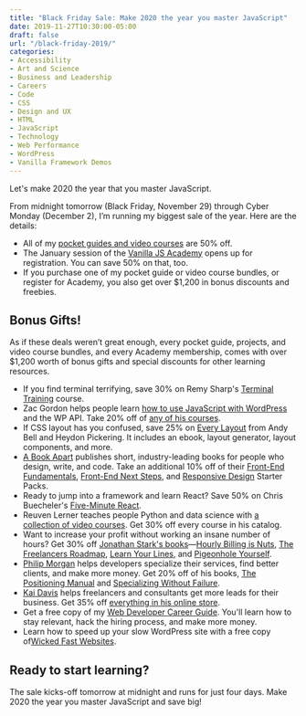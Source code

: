 ```yaml
---
title: "Black Friday Sale: Make 2020 the year you master JavaScript"
date: 2019-11-27T10:30:00-05:00
draft: false
url: "/black-friday-2019/"
categories:
- Accessibility
- Art and Science
- Business and Leadership
- Careers
- Code
- CSS
- Design and UX
- HTML
- JavaScript
- Technology
- Web Performance
- WordPress
- Vanilla Framework Demos
---
```


Let's make 2020 the year that you master JavaScript.

From midnight tomorrow (Black Friday, November 29) through Cyber Monday (December 2), I’m running my biggest sale of the year. Here are the details:

- All of my [pocket guides and video courses](https://vanillajsguides.com) are 50% off.
- The January session of the [Vanilla JS Academy](https://vanillajsacademy.com) opens up for registration. You can save 50% on that, too.
- If you purchase one of my pocket guide or video course bundles, or register for Academy, you also get over $1,200 in bonus discounts and freebies.


## Bonus Gifts!

As if these deals weren’t great enough, every pocket guide, projects, and video course bundles, and every Academy membership, comes with over $1,200 worth of bonus gifts and special discounts for other learning resources.

- If you find terminal terrifying, save 30% on Remy Sharp's [Terminal Training](https://terminal.training/) course.
- Zac Gordon helps people learn [how to use JavaScript with WordPress](https://javascriptforwp.com/) and the WP API. Take 20% off of [any of his courses](https://javascriptforwp.com/product-category/courses/).
- If CSS layout has you confused, save 25% on [Every Layout](https://every-layout.dev/) from Andy Bell and Heydon Pickering. It includes an ebook, layout generator, layout components, and more.
- [A Book Apart](https://abookapart.com/) publishes short, industry-leading books for people who design, write, and code. Take an additional 10% off of their [Front-End Fundamentals](https://abookapart.com/collections/front-end-fundamentals), [Front-End Next Steps](https://abookapart.com/collections/front-end-next-steps), and [Responsive Design](https://abookapart.com/collections/responsive-design) Starter Packs.
- Ready to jump into a framework and learn React? Save 50% on Chris Buecheler's [Five-Minute React](https://closebrace.com/categories/five-minute-react).
- Reuven Lerner teaches people Python and data science with [a collection of video courses](https://store.lerner.co.il/?coupon=VANILLAJS). Get 30% off every course in his catalog.
- Want to increase your profit without working an insane number of hours? Get 30% off [Jonathan Stark's books](https://jonthanstark.com/pricing)&mdash;[Hourly Billing is Nuts](https://jonathanstark.com/hbin), [The Freelancers Roadmap](https://jonathanstark.com/tfr), [Learn Your Lines](https://jonathanstark.com/lyl), and [Pigeonhole Yourself](https://jonathanstark.com/py).
- [Philip Morgan](https://philipmorganconsulting.com) helps developers specialize their services, find better clients, and make more money. Get 20% off of his books, [The Positioning Manual](https://www.philipmorganconsulting.com/the-positioning-manual-for-technical-firms/) and [Specializing Without Failure](https://www.philipmorganconsulting.com/specializing-without-failure/).
- [Kai Davis](https://kaidavis.com/) helps freelancers and consultants get more leads for their business. Get 35% off [everything in his online store](https://store.kaidavis.com/discount/GoMakeThings2019).
- Get a free copy of my [Web Developer Career Guide](https://gomakethings.com/career-guide/). You'll learn how to stay relevant, hack the hiring process, and make more money.
- Learn how to speed up your slow WordPress site with a free copy of[Wicked Fast Websites](https://gomakethings.com/wicked-fast-websites/).

## Ready to start learning?

The sale kicks-off tomorrow at midnight and runs for just four days. Make 2020 the year you master JavaScript and save big!